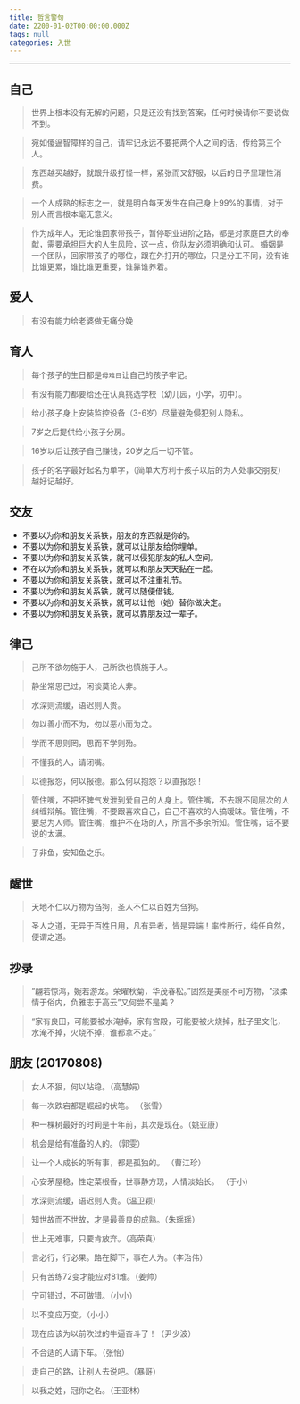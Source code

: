 ```yaml
---
title: 哲言警句
date: 2200-01-02T00:00:00.000Z
tags: null
categories: 入世
---
```


--------------------------------------------------------------------------------

<!-- more -->

## 自己

> 世界上根本没有无解的问题，只是还没有找到答案，任何时候请你不要说做不到。

> 宛如傻逼智障样的自己，请牢记永远不要把两个人之间的话，传给第三个人。

> 东西越买越好，就跟升级打怪一样，紧张而又舒服，以后的日子里理性消费。

> 一个人成熟的标志之一，就是明白每天发生在自己身上99%的事情，对于别人而言根本毫无意义。

> 作为成年人，无论谁回家带孩子，暂停职业进阶之路，都是对家庭巨大的奉献，需要承担巨大的人生风险，这一点，你队友必须明确和认可。
婚姻是一个团队，回家带孩子的哪位，跟在外打开的哪位，只是分工不同，没有谁比谁更累，谁比谁更重要，谁靠谁养着。

## 爱人

> 有没有能力给老婆做无痛分娩

## 育人

> 每个孩子的生日都是`母难日`让自己的孩子牢记。

> 有没有能力都要给还在认真挑选学校（幼儿园，小学，初中）。

> 给小孩子身上安装监控设备（3-6岁）尽量避免侵犯别人隐私。

> 7岁之后提供给小孩子分房。

> 16岁以后让孩子自己赚钱，20岁之后一切不管。

> 孩子的名字最好起名为单字，（简单大方利于孩子以后的为人处事交朋友）越好记越好。

## 交友

> 

* 不要以为你和朋友关系铁，朋友的东西就是你的。
* 不要以为你和朋友关系铁，就可以让朋友给你埋单。
* 不要以为你和朋友关系铁，就可以侵犯朋友的私人空间。
* 不在以为你和朋友关系铁，就可以和朋友天天黏在一起。
* 不要以为你和朋友关系铁，就可以不注重礼节。
* 不要以为你和朋友关系铁，就可以随便借钱。
* 不要以为你和朋友关系铁，就可以让他（她）替你做决定。
* 不要以为你和朋友关系铁，就可以靠朋友过一辈子。

## 律己

> 己所不欲勿施于人，己所欲也慎施于人。

> 静坐常思己过，闲谈莫论人非。

> 水深则流缓，语迟则人贵。

> 勿以善小而不为，勿以恶小而为之。

> 学而不思则罔，思而不学则殆。

> 不懂我的人，请闭嘴。

> 以德报怨，何以报德。那么何以抱怨？以直报怨！

> 管住嘴，不把坏脾气发泄到爱自己的人身上。管住嘴，不去跟不同层次的人纠缠辩解。管住嘴，不要跟喜欢自己，自己不喜欢的人搞暧昧。管住嘴，不要总为人师。管住嘴，维护不在场的人，所言不多余所知。管住嘴，话不要说的太满。

> 子非鱼，安知鱼之乐。

## 醒世

> 天地不仁以万物为刍狗，圣人不仁以百姓为刍狗。

> 圣人之道，无异于百姓日用，凡有异者，皆是异端！率性所行，纯任自然，便谓之道。

## 抄录

> “翩若惊鸿，婉若游龙。荣曜秋菊，华茂春松。”固然是美丽不可方物，“淡柔情于俗内，负雅志于高云”又何尝不是美？

> “家有良田，可能要被水淹掉，家有宫殿，可能要被火烧掉，肚子里文化，水淹不掉，火烧不掉，谁都拿不走。”

## 朋友 (20170808)

> 女人不狠，何以站稳。（高慧娟）

> 每一次跌宕都是崛起的伏笔。 （张雪）

> 种一棵树最好的时间是十年前，其次是现在。（姚亚康）

> 机会是给有准备的人的。（郭雯）

> 让一个人成长的所有事，都是孤独的。 ​​​（曹江珍）

> 心安茅屋稳，性定菜根香，世事静方现，人情淡始长。 （于小）

> 水深则流缓，语迟则人贵。（温卫颖）

> 知世故而不世故，才是最善良的成熟。（朱瑶瑶）

> 世上无难事，只要肯放弃。（高荣真）

> 言必行，行必果。路在脚下，事在人为。（李治伟）

> 只有苦练72变才能应对81难。（姜帅）

> 宁可错过，不可做错。（小小）

> 以不变应万变。（小小）

> 现在应该为以前吹过的牛逼奋斗了！（尹少波）

> 不合适的人请下车。（张怡）

> 走自己的路，让别人去说吧。（暴哥）

> 以我之姓，冠你之名。（王亚林）

